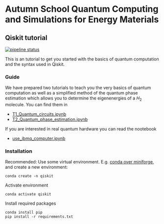 # Autumn School Quantum Computing and Simulations for Energy Materials
## Qiskit tutorial

[![pipeline status](https://jugit.fz-juelich.de/pgi-12/documents/teaching/autumn_school_qcs_energy_materials/badges/main/pipeline.svg)](https://jugit.fz-juelich.de/pgi-12/documents/teaching/autumn_school_qcs_energy_materials/-/commits/main) 

This is an tutorial to get you started with the basics of quantum computation and the syntax used in Qiskit.

### Guide

We have prepared two tutorials to teach you the very basics of quantum computation as well as a simplified method of the quantum phase estimation which allows you to determine the eigenenergies of a $H_2$ molecule. You can find them in

- [T1_Quantum_circuits.ipynb](https://jugit.fz-juelich.de/teaching/ws_qfe/-/blob/main/T1_Quantum_circuits.ipynb)
- [T2_Quantum_phase_estimation.ipynb](https://jugit.fz-juelich.de/teaching/ws_qfe/-/blob/main/T2_Quantum_phase_estimation.ipynb)

If you are interested in real quantum hardware you can read the nootebook

- [use_ibmq_computer.ipynb](https://jugit.fz-juelich.de/teaching/ws_qfe/-/blob/main/use_ibmq_computer.ipynb)

### Installation

Recommended: Use some virtual environment. E.g. [conda over miniforge](https://github.com/conda-forge/miniforge), and create a new environment:

    conda create -n qiskit

Activate environment

    conda activate qiskit

Install required packages

    conda install pip
    pip install -r requirements.txt
